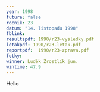 ```yaml
---
year: 1998
future: false
rocnik: 23
datum: "14. listopadu 1998"
fblink: 
resultspdf: 1990/r23-vysledky.pdf
letakpdf: 1990/r23-letak.pdf
reportpdf:  1990/r23-zprava.pdf
fotky: 
winner: Luděk Zrostlík jun.
wintime: 47.9
---
```

Hello